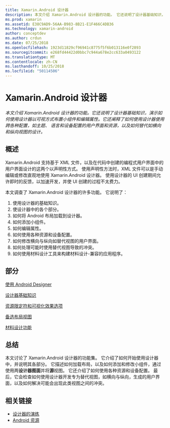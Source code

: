 ```yaml
---
title: Xamarin.Android 设计器
description: 本文介绍 Xamarin.Android 设计器的功能。 它还说明了设计器基础知识，演示如何使用设计器以可视方式布置小组件和编辑属性。 它还阐释了如何使用设计器使用跨各种配置，如主题、 语言和设备配置的用户界面和资源，以及如何设计的横向和纵向等的替代视图。
ms.prod: xamarin
ms.assetid: E38C9AD9-56AA-B983-8B21-E1F466C4DB36
ms.technology: xamarin-android
author: conceptdev
ms.author: crdun
ms.date: 07/25/2018
ms.openlocfilehash: 1923d11829cf96941c8775f5f6b013116e0f2893
ms.sourcegitcommit: e268fd44422d0bbc7c944a678e2cc633a0493122
ms.translationtype: MT
ms.contentlocale: zh-CN
ms.lasthandoff: 10/25/2018
ms.locfileid: "50114506"
---
```

# <a name="xamarinandroid-designer"></a>Xamarin.Android 设计器

_本文介绍 Xamarin.Android 设计器的功能。它还说明了设计器基础知识，演示如何使用设计器以可视方式布置小组件和编辑属性。它还阐释了如何使用设计器使用跨各种配置，如主题、 语言和设备配置的用户界面和资源，以及如何替代如横向和纵向视图的设计。_


## <a name="overview"></a>概述

Xamarin.Android 支持基于 XML 文件，以及在代码中创建的编程式用户界面中的用户界面设计的这两个以声明性方式。
使用声明性方法时，XML 文件可以是手动编辑或修改直观地使用 Xamarin.Android 设计器。 使用设计器的 UI 创建期间允许即时的反馈，以加速开发，并使 UI 创建的过程不太费力。

本文调查了 Xamarin.Android 设计器的许多功能。 它说明了：

1.  使用设计器的基础知识。
2.  使设计器中的各个部分。
3.  如何将 Android 布局加载到设计器。
4.  如何添加小组件。
5.  如何编辑属性。
6.  如何使用各种资源和设备配置。
7.  如何修改横向与纵向如替代视图的用户界面。 
8.  如何处理可能时使用替代视图导致的冲突。 
9.  如何使用材料设计工具来构建材料设计-兼容的应用程序。



## <a name="sections"></a>部分

 [使用 Android Designer](~/android/user-interface/android-designer/designer-walkthrough.md)

 [设计器基础知识](~/android/user-interface/android-designer/designer-basics.md)

 [资源限定符和可视化效果选项](~/android/user-interface/android-designer/resource-qualifiers.md)

 [备选布局视图](~/android/user-interface/android-designer/alternative-layout-views.md)

 [材料设计功能](~/android/user-interface/android-designer/material-design-features.md)



## <a name="summary"></a>总结

本文讨论了 Xamarin.Android 设计器的功能集。
它介绍了如何开始使用设计器中，并说明其各部分。 它描述如何加载布局，以及如何添加和修改小组件，通过使用两**设计器图面**并将**源**视图。 它还介绍了如何使用各种资源和设备配置。 最后，它会检查如何使用设计器开发专为替代视图，如横向与纵向，生成的用户界面，以及如何解决可能会出现此类视图之间的冲突。



## <a name="related-links"></a>相关链接

- [设计器的演练](~/android/user-interface/android-designer/designer-walkthrough.md)
- [Android 资源](~/android/app-fundamentals/resources-in-android/index.md)
